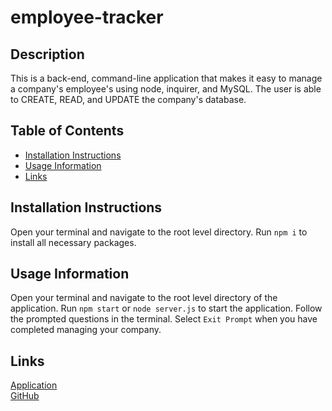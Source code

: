 # employee-tracker

## Description

This is a back-end, command-line application that makes it easy to manage a company's employee's using node, inquirer, and MySQL. The user is able to CREATE, READ, and UPDATE the company's database.

## Table of Contents

- [Installation Instructions](#Installation-Instructions)
- [Usage Information](#Usage-Information)
- [Links](#links)

## Installation Instructions

Open your terminal and navigate to the root level directory. Run `npm i` to install all necessary packages.

## Usage Information

Open your terminal and navigate to the root level directory of the application. Run `npm start` or `node server.js` to start the application. Follow the prompted questions in the terminal. Select `Exit Prompt` when you have completed managing your company.

## Links

[Application](https://github.com/zachraab/employee-tracker)  
[GitHub](https://github.com/zachraab/employee-tracker)
